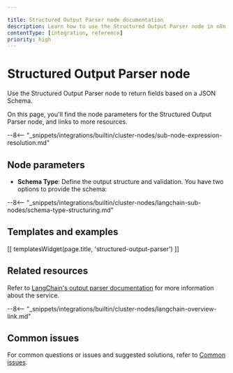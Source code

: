 ```yaml
---

title: Structured Output Parser node documentation
description: Learn how to use the Structured Output Parser node in n8n. Follow technical documentation to integrate Structured Output Parser node into your workflows.
contentType: [integration, reference]
priority: high
---
```


# Structured Output Parser node

Use the Structured Output Parser node to return fields based on a JSON Schema.

On this page, you'll find the node parameters for the Structured Output Parser node, and links to more resources.

--8<-- "_snippets/integrations/builtin/cluster-nodes/sub-node-expression-resolution.md"

## Node parameters

* **Schema Type**: Define the output structure and validation. You have two options to provide the schema:

--8<-- "_snippets/integrations/builtin/cluster-nodes/langchain-sub-nodes/schema-type-structuring.md"

## Templates and examples

<!-- see https://www.notion.so/n8n/Pull-in-templates-for-the-integrations-pages-37c716837b804d30a33b47475f6e3780 -->
[[ templatesWidget(page.title, 'structured-output-parser') ]]

## Related resources

Refer to [LangChain's output parser documentation](https://js.langchain.com/docs/concepts/output_parsers) for more information about the service.

--8<-- "_snippets/integrations/builtin/cluster-nodes/langchain-overview-link.md"

## Common issues

For common questions or issues and suggested solutions, refer to [Common issues](/integrations/builtin/cluster-nodes/sub-nodes/n8n-nodes-langchain.outputparserstructured/common-issues.md).



